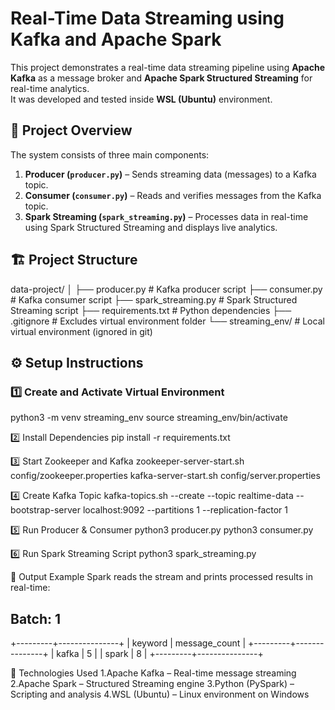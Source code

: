 # Real-Time Data Streaming using Kafka and Apache Spark

This project demonstrates a real-time data streaming pipeline using **Apache Kafka** as a message broker and **Apache Spark Structured Streaming** for real-time analytics.  
It was developed and tested inside **WSL (Ubuntu)** environment.

## 🚀 Project Overview

The system consists of three main components:

1. **Producer (`producer.py`)** – Sends streaming data (messages) to a Kafka topic.
2. **Consumer (`consumer.py`)** – Reads and verifies messages from the Kafka topic.
3. **Spark Streaming (`spark_streaming.py`)** – Processes data in real-time using Spark Structured Streaming and displays live analytics.

## 🏗️ Project Structure

data-project/
│
├── producer.py # Kafka producer script
├── consumer.py # Kafka consumer script
├── spark_streaming.py # Spark Structured Streaming script
├── requirements.txt # Python dependencies
├── .gitignore # Excludes virtual environment folder
└── streaming_env/ # Local virtual environment (ignored in git)

## ⚙️ Setup Instructions

### 1️⃣ Create and Activate Virtual Environment

python3 -m venv streaming_env
source streaming_env/bin/activate

2️⃣ Install Dependencies
pip install -r requirements.txt

3️⃣ Start Zookeeper and Kafka
zookeeper-server-start.sh config/zookeeper.properties
kafka-server-start.sh config/server.properties

4️⃣ Create Kafka Topic
kafka-topics.sh --create --topic realtime-data --bootstrap-server localhost:9092 --partitions 1 --replication-factor 1

5️⃣ Run Producer & Consumer
python3 producer.py
python3 consumer.py

6️⃣ Run Spark Streaming Script
python3 spark_streaming.py

🧩 Output Example
Spark reads the stream and prints processed results in real-time:

Batch: 1
-------------------------------------------
+---------+---------------+
| keyword | message_count |
+---------+---------------+
| kafka   | 5             |
| spark   | 8             |
+---------+---------------+

🧠 Technologies Used
1.Apache Kafka – Real-time message streaming
2.Apache Spark – Structured Streaming engine
3.Python (PySpark) – Scripting and analysis
4.WSL (Ubuntu) – Linux environment on Windows


